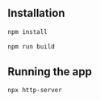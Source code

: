 ## Installation

```bash
npm install
```

```bash
npm run build
```

## Running the app

```bash
npx http-server
```